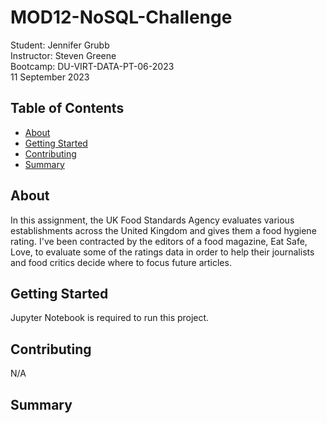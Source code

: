 # MOD12-NoSQL-Challenge
Student:  Jennifer Grubb  
Instructor:  Steven Greene  
Bootcamp:  DU-VIRT-DATA-PT-06-2023  
11 September 2023  

## Table of Contents
- [About](#about)
- [Getting Started](#getting_started)
- [Contributing](#contributing)
- [Summary](#summary)
  
## About
In this assignment, the UK Food Standards Agency evaluates various establishments across the United Kingdom and gives them a food hygiene rating. I've been contracted by the editors of a food magazine, Eat Safe, Love, to evaluate some of the ratings data in order to help their journalists and food critics decide where to focus future articles.

## Getting Started
Jupyter Notebook is required to run this project.

## Contributing
N/A

## Summary

